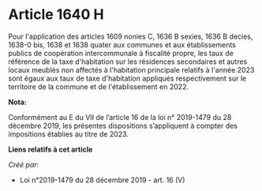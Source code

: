 # Article 1640 H

Pour l'application des articles 1609 nonies C, 1636 B sexies, 1636 B decies, 1638-0 bis, 1638 et 1638 quater aux communes et
aux établissements publics de coopération intercommunale à fiscalité propre, les taux de référence de la taxe d'habitation
sur les résidences secondaires et autres locaux meublés non affectés à l'habitation principale relatifs à l'année 2023 sont
égaux aux taux de taxe d'habitation appliqués respectivement sur le territoire de la commune et de l'établissement en 2022.

**Nota:**

Conformément au E du VII de l’article 16 de la loi n° 2019-1479 du 28 décembre 2019, les présentes dispositions s’appliquent
à compter des impositions établies au titre de 2023.

**Liens relatifs à cet article**

_Créé par_:

  - Loi n°2019-1479 du 28 décembre 2019 - art. 16 (V)
